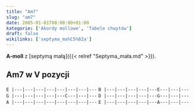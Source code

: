 ```yaml
---
title: "Am7"
slug: "am7"
date: 2005-01-01T00:00:00+01:00
kategorie: ['Akordy mollowe', 'Tabele chwytów']
draft: false
wikilinks: ['septyma_ma%C5%82a']
---
```

**A-moll** z [septymą małą]({{< relref "Septyma_mała.md" >}}).

## Am7 w V pozycji

`E |---|---|---|---|---|---|---|---`
`B |---|---|---|---|---E---|---|---`
`G |---|---|---|---|---C---|---|---`
`D |---|---|---|---|---G---|---|---`
`A |---|---|---|---|---|---|---|---`
`E |---|---|---|---|---A---|---|---`


